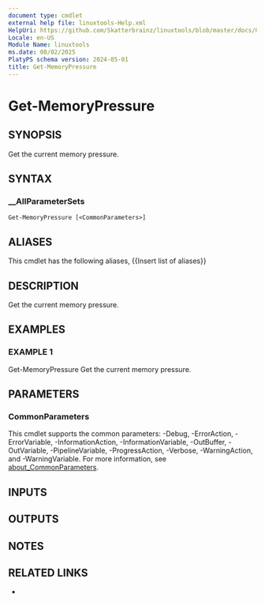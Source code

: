 ```yaml
---
document type: cmdlet
external help file: linuxtools-Help.xml
HelpUri: https://github.com/Skatterbrainz/linuxtools/blob/master/docs/Get-MemoryPressure.md
Locale: en-US
Module Name: linuxtools
ms.date: 08/02/2025
PlatyPS schema version: 2024-05-01
title: Get-MemoryPressure
---
```


# Get-MemoryPressure

## SYNOPSIS

Get the current memory pressure.

## SYNTAX

### __AllParameterSets

```
Get-MemoryPressure [<CommonParameters>]
```

## ALIASES

This cmdlet has the following aliases,
  {{Insert list of aliases}}

## DESCRIPTION

Get the current memory pressure.

## EXAMPLES

### EXAMPLE 1

Get-MemoryPressure
Get the current memory pressure.

## PARAMETERS

### CommonParameters

This cmdlet supports the common parameters: -Debug, -ErrorAction, -ErrorVariable,
-InformationAction, -InformationVariable, -OutBuffer, -OutVariable, -PipelineVariable,
-ProgressAction, -Verbose, -WarningAction, and -WarningVariable. For more information, see
[about_CommonParameters](https://go.microsoft.com/fwlink/?LinkID=113216).

## INPUTS

## OUTPUTS

## NOTES

## RELATED LINKS

- [](https://github.com/Skatterbrainz/linuxtools/blob/master/docs/Get-MemoryPressure.md)

